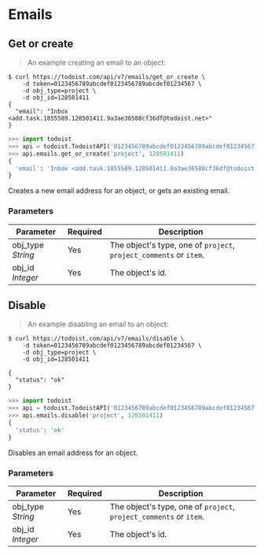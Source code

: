 # Emails

## Get or create

> An example creating an email to an object:

```shell
$ curl https://todoist.com/api/v7/emails/get_or_create \
    -d token=0123456789abcdef0123456789abcdef01234567 \
    -d obj_type=project \
    -d obj_id=128501411
{
  "email": "Inbox <add.task.1855589.128501411.9a3ae36588cf36df@todoist.net>"
}
```

```python
>>> import todoist
>>> api = todoist.TodoistAPI('0123456789abcdef0123456789abcdef01234567')
>>> api.emails.get_or_create('project', 128501411)
{
  'email': 'Inbox <add.task.1855589.128501411.9a3ae36588cf36df@todoist.net>'
}
```

Creates a new email address for an object, or gets an existing email.

### Parameters

Parameter | Required | Description
--------- | -------- | -----------
obj_type *String* | Yes | The object's type, one of `project`, `project_comments` or `item`.
obj_id *Integer* | Yes | The object's id.


## Disable

> An example disabling an email to an object:

```shell
$ curl https://todoist.com/api/v7/emails/disable \
    -d token=0123456789abcdef0123456789abcdef01234567 \
    -d obj_type=project \
    -d obj_id=128501411

{
  "status": "ok"
}
```

```python
>>> import todoist
>>> api = todoist.TodoistAPI('0123456789abcdef0123456789abcdef01234567')
>>> api.emails.disable('project', 128501411)
{
  'status': 'ok'
}
```

Disables an email address for an object.

### Parameters

Parameter | Required | Description
--------- | -------- | -----------
obj_type *String* | Yes | The object's type, one of `project`, `project_comments` or `item`.
obj_id *Integer* | Yes | The object's id.
